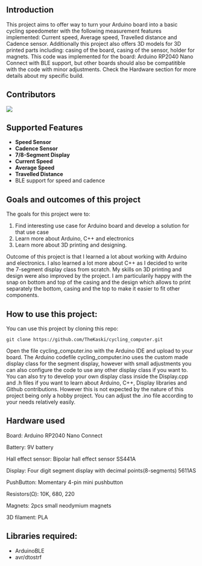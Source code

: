 ## Introduction

This project aims to offer way to turn your Arduino board into a basic cycling speedometer with the following measurement features implemented: Current speed, Average speed, Travelled distance and Cadence sensor. Additionally this project also offers 3D models for 3D printed parts including: casing of the board, casing of the sensor, holder for magnets. This code was implemented for the board: Arduino RP2040 Nano Connect with BLE support, but other boards should also be compatitible with the code with minor adjustments. Check the Hardware section for more details about my specific build.

## Contributors

<a href="https://github.com/TheKaski/cycling_computer/graphs/contributors">
  <img src="https://contrib.rocks/image?repo=TheKaski/cycling_computer" />
</a>

## Supported Features

- **Speed Sensor**
- **Cadence Sensor**
- **7/8-Segment Display**
- **Current Speed**
- **Average Speed**
- **Travelled Distance**
- BLE support for speed and cadence

## Goals and outcomes of this project

The goals for this project were to:

1. Find interesting use case for Arduino board and develop a solution for that use case
2. Learn more about Arduino, C++ and electronics
3. Learn more about 3D printing and designing.

Outcome of this project is that I learned a lot about working with Arduino and electronics. I also learned a lot more about C++ as I decided to write the 7-segment display class from scratch. My skills on 3D printing and design were also improved by the project. I am particularily happy with the snap on bottom and top of the casing and the design which allows to print separately the bottom, casing and the top to make it easier to fit other components.

## How to use this project:

You can use this project by cloning this repo:

```
git clone https://github.com/TheKaski/cycling_computer.git
```

Open the file cycling_computer.ino with the Arduino IDE and upload to your board.
The Arduino codefile cycling_computer.ino uses the custom made display class for the segment display, however with small adjustments you can also configure the code to use any other display class if you want to. You can also try to develop your own display class inside the Display.cpp and .h files if you want to learn about Arduino, C++, Display libraries and Github contributions. However this is not expected by the nature of this project being only a hobby project. You can adjust the .ino file according to your needs relatively easily.

## Hardware used

Board: Arduino RP2040 Nano Connect

Battery: 9V battery

Hall effect sensor: Bipolar hall effect sensor SS441A

Display: Four digit segment display with decimal points(8-segments) 5611AS

PushButton: Momentary 4-pin mini pushbutton

Resistors(Ω): 10K, 680, 220

Magnets: 2pcs small neodymium magnets

3D filament: PLA

## Libraries required:
- ArduinoBLE
- avr/dtostrf
